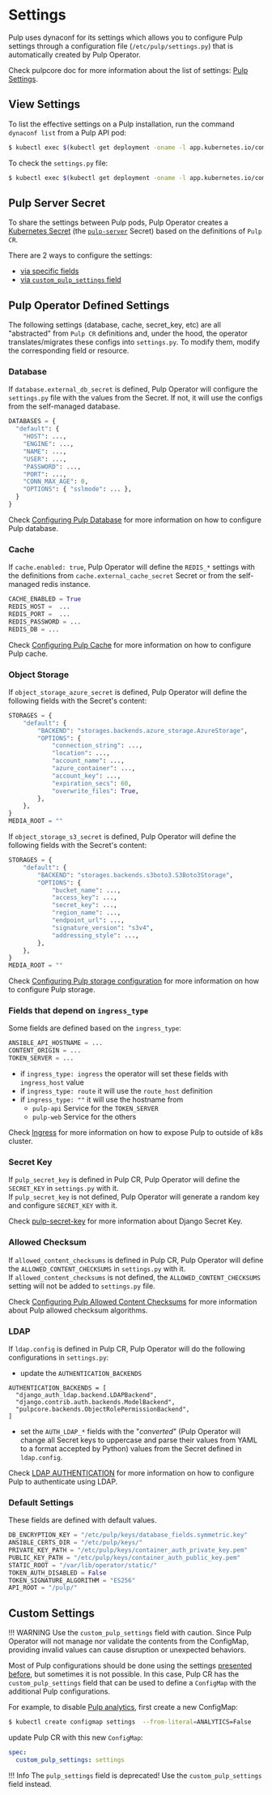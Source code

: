 # Settings


Pulp uses dynaconf for its settings which allows you to configure Pulp settings
through a configuration file (`/etc/pulp/settings.py`) that is automatically
created by Pulp Operator.

Check pulpcore doc for more information about the list of settings: [Pulp Settings](https://docs.pulpproject.org/pulpcore/configuration/settings.html).

## View Settings

To list the effective settings on a Pulp installation, run the command `dynaconf list`
from a Pulp API pod:

```sh
$ kubectl exec $(kubectl get deployment -oname -l app.kubernetes.io/component=api) -- dynaconf list
```

To check the `settings.py` file:
```sh
$ kubectl exec $(kubectl get deployment -oname -l app.kubernetes.io/component=api) -- cat /etc/pulp/settings.py
```

## Pulp Server Secret

To share the settings between Pulp pods, Pulp Operator creates a
[Kubernetes Secret](https://kubernetes.io/docs/concepts/configuration/secret/)
(the [`pulp-server`](/pulp_operator/configuring/secrets/#pulp-server) Secret)
based on the definitions of `Pulp CR`.

There are 2 ways to configure the settings:

* [via specific fields](#pulp-operator-defined-settings)
* [via `custom_pulp_settings` field](#custom-settings)

## Pulp Operator Defined Settings

The following settings (database, cache, secret_key, etc) are all
"abstracted" from `Pulp CR` definitions and, under the hood, the operator
translates/migrates these configs into `settings.py`. To modify them, modify the
corresponding field or resource.

### Database

If `database.external_db_secret` is defined, Pulp Operator will configure the `settings.py`
file with the values from the Secret. If not, it will use the configs from the
self-managed database.
```python
DATABASES = {
  "default": {
    "HOST": ...,
    "ENGINE": ...,
    "NAME": ...,
    "USER": ...,
    "PASSWORD": ...,
    "PORT": ...,
    "CONN_MAX_AGE": 0,
    "OPTIONS": { "sslmode": ... },
  }
}
```

Check [Configuring Pulp Database](/pulp_operator/configuring/database/) for more
information on how to configure Pulp database.

### Cache

If `cache.enabled: true`, Pulp Operator will define the `REDIS_*` settings with
the definitions from `cache.external_cache_secret` Secret or from the self-managed
redis instance.
```python
CACHE_ENABLED = True
REDIS_HOST =  ...
REDIS_PORT =  ...
REDIS_PASSWORD = ...
REDIS_DB = ...
```

Check [Configuring Pulp Cache](/pulp_operator/configuring/cache/) for more
information on how to configure Pulp cache.

### Object Storage

If `object_storage_azure_secret` is defined, Pulp Operator will define the following
fields with the Secret's content:
```python
STORAGES = {
    "default": {
        "BACKEND": "storages.backends.azure_storage.AzureStorage",
        "OPTIONS": {
            "connection_string": ...,
            "location": ...,
            "account_name": ...,
            "azure_container": ...,
            "account_key": ...,
            "expiration_secs": 60,
            "overwrite_files": True,
        },
    },
}
MEDIA_ROOT = ""
```

If `object_storage_s3_secret` is defined, Pulp Operator will define the following
fields with the Secret's content:
```python
STORAGES = {
    "default": {
        "BACKEND": "storages.backends.s3boto3.S3Boto3Storage",
        "OPTIONS": {
            "bucket_name": ...,
            "access_key": ...,
            "secret_key": ...,
            "region_name": ...,
            "endpoint_url": ...,
            "signature_version": "s3v4",
            "addressing_style": ...,
        },
    },
}
MEDIA_ROOT = ""
```

Check [Configuring Pulp storage configuration](/pulp_operator/configuring/storage/)
for more information on how to configure Pulp storage.

### Fields that depend on `ingress_type`

Some fields are defined based on the `ingress_type`:
```python
ANSIBLE_API_HOSTNAME = ...
CONTENT_ORIGIN = ...
TOKEN_SERVER = ...
```

* if `ingress_type: ingress` the operator will set these fields with `ingress_host` value
* if `ingress_type: route` it will use the `route_host` definition
* if `ingress_type: ""` it will use the hostname from
    * `pulp-api` Service for the `TOKEN_SERVER`
    * `pulp-web` Service for the others


Check [Ingress](/pulp_operator/configuring/networking/exposing/#ingress) for more
information on how to expose Pulp to outside of k8s cluster.

### Secret Key

If `pulp_secret_key` is defined in Pulp CR, Pulp Operator will define the `SECRET_KEY`
in `settings.py` with it. <br/>
If `pulp_secret_key` is not defined, Pulp Operator will generate a random key and
configure `SECRET_KEY` with it.

Check [pulp-secret-key](/pulp_operator/configuring/secrets/#pulp-secret-key)
for more information about Django Secret Key.

### Allowed Checksum

If `allowed_content_checksums` is defined in Pulp CR, Pulp Operator will define
the `ALLOWED_CONTENT_CHECKSUMS` in `settings.py` with it. <br/>
If `allowed_content_checksums` is not defined, the `ALLOWED_CONTENT_CHECKSUMS`
setting will not be added to `settings.py` file.

Check [Configuring Pulp Allowed Content Checksums](/pulp_operator/configuring/content_checksums)
for more information about Pulp allowed checksum algorithms.

### LDAP

If `ldap.config` is defined in Pulp CR, Pulp Operator will do the following
configurations in `settings.py`:

* update the `AUTHENTICATION_BACKENDS`
```
AUTHENTICATION_BACKENDS = [
  "django_auth_ldap.backend.LDAPBackend",
  "django.contrib.auth.backends.ModelBackend",
  "pulpcore.backends.ObjectRolePermissionBackend",
]
```

* set the `AUTH_LDAP_*` fields with the "*converted*" (Pulp Operator will change
all Secret keys to uppercase and parse their values from YAML to a format
accepted by Python) values from the Secret defined in `ldap.config`.

Check [LDAP AUTHENTICATION](/pulp_operator/configuring/ldap) for more
information on how to configure Pulp to authenticate using LDAP.

### Default Settings

These fields are defined with default values.
```python
DB_ENCRYPTION_KEY = "/etc/pulp/keys/database_fields.symmetric.key"
ANSIBLE_CERTS_DIR = "/etc/pulp/keys/"
PRIVATE_KEY_PATH = "/etc/pulp/keys/container_auth_private_key.pem"
PUBLIC_KEY_PATH = "/etc/pulp/keys/container_auth_public_key.pem"
STATIC_ROOT = "/var/lib/operator/static/"
TOKEN_AUTH_DISABLED = False
TOKEN_SIGNATURE_ALGORITHM = "ES256"
API_ROOT = "/pulp/"
```


## Custom Settings

!!! WARNING
    Use the `custom_pulp_settings` field with caution. Since Pulp Operator will not manage
    nor validate the contents from the ConfigMap, providing invalid values can cause disruption or
    unexpected behaviors.

Most of Pulp configurations should be done using the settings [presented before](/pulp_operator/configuring/pulp_settings/#pulp-operator-defined-settings),
but sometimes it is not possible. In this case, Pulp CR has the `custom_pulp_settings`
field that can be used to define a `ConfigMap` with the additional Pulp configurations.

For example, to disable
[Pulp analytics](https://docs.pulpproject.org/pulpcore/configuration/settings.html#analytics), first create a new ConfigMap:
```bash
$ kubectl create configmap settings  --from-literal=ANALYTICS=False
```

update Pulp CR with this new `ConfigMap`:

```yaml
spec:
  custom_pulp_settings: settings
```


!!! Info
    The `pulp_settings` field is deprecated!
    Use the `custom_pulp_settings` field instead.
